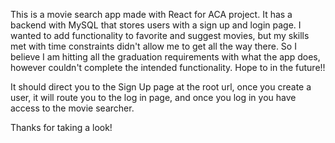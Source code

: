This is a movie search app made with React for ACA project. It has a backend with MySQL that stores users with a sign up and login page. I wanted to add functionality to favorite and suggest movies, but my skills met with time constraints didn't allow me to get all the way there. So I believe I am hitting all the graduation requirements with what the app does, however couldn't complete the intended functionality. Hope to in the future!!

It should direct you to the Sign Up page at the root url, once you create a user, it will route you to the log in page, and once you log in you have access to the movie searcher.

Thanks for taking a look!